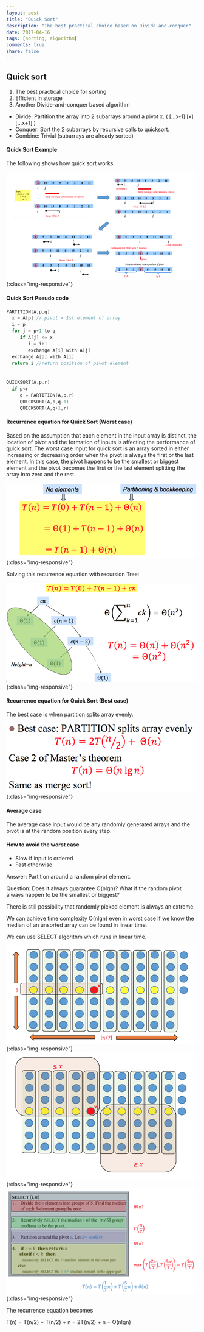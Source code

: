 ```yaml
---
layout: post
title: "Quick Sort"
description: "The best practical choice based on Divide-and-conquer"
date: 2017-04-16
tags: [sorting, algorithm]
comments: true
share: false
---
```


## Quick sort

1. The best practical choice for sorting
2. Efficient in storage
3. Another Divide-and-conquer based algorithm

- Divide: Partition the array into 2 subarrays around a pivot x. ( [...x-1] [x] [...x+1] )
- Conquer: Sort the 2 subarrays by recursive calls to quicksort.
- Combine: Trivial (subarrays are already sorted)


#### Quick Sort Example

The following shows how quick sort works

![QuickSort](/assets/images/QuickSortExample.png){:class="img-responsive"}


#### Quick Sort Pseudo code

```cpp
PARTITION(A,p,q)
  x = A[p] // pivot = 1st element of array
  i = p
  for j = p+1 to q
     if A[j] <= x
        i = i+1
        exchange A[i] with A[j]
  exchange A[p] with A[i]                       
  return i //return position of pivot element


QUICKSORT(A,p,r)
  if p<r
     q = PARTITION(A,p,r)
     QUICKSORT(A,p,q-1)
     QUICKSORT(A,q+1,r)
```

#### Recurrence equation for Quick Sort (Worst case)

Based on the assumption that each element in the input array is distinct, the location of pivot and the formation of inputs is affecting the performance of quick sort. The worst case input for quick sort is an array sorted in either increasing or decreasing order when the pivot is always the first or the last element. In this case, the pivot happens to be the smallest or biggest element and the pivot becomes the first or the last element splitting the array into zero and the rest.

![QuickSort](/assets/images/QuickSort_WorstCase.png){:class="img-responsive"}


Solving this recurrence equation with recursion Tree:

![QuickSort](/assets/images/QuickSort_WorstCaseRecursionTree.png){:class="img-responsive"}


#### Recurrence equation for Quick Sort (Best case)

The best case is when partition splits array evenly.

![QuickSort](/assets/images/QuickSort_BestCase.png){:class="img-responsive"}


#### Average case

The average case input would be any randomly generated arrays and the pivot is at the random position every step.


#### How to avoid the worst case

- Slow if input is ordered
- Fast otherwise

Answer: Partition around a random pivot element.

Question:
Does it always guarantee O(nlgn)?
What if the random pivot always happen to be the smallest or biggest?

There is still possibility that randomly picked element is always an extreme.

We can achieve time complexity O(nlgn) even in worst case if we know the median of an unsorted array can be found in linear time.

We can use SELECT algorithm which runs in linear time.

![QuickSort](/assets/images/SelectAlgorithm1.png){:class="img-responsive"}
![QuickSort](/assets/images/SelectAlgorithm2.png){:class="img-responsive"}
![QuickSort](/assets/images/SelectPseudoCode.png){:class="img-responsive"}

The recurrence equation becomes

T(n) = T(n/2) + T(n/2) + n = 2T(n/2) + n = O(nlgn)
